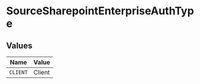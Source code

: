 # SourceSharepointEnterpriseAuthType


## Values

| Name     | Value    |
| -------- | -------- |
| `CLIENT` | Client   |